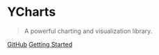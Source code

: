 # YCharts

> A powerful charting and visualization library.

[GitHub](https://github.com/andyyxw/ycharts)
[Getting Started](quickstart)
